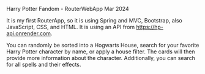 Harry Potter Fandom - RouterWebApp
Mar  2024

It is my first RouterApp, so it is using Spring and MVC, Bootstrap, also JavaScript, CSS, and HTML. It is using an API from https://hp-api.onrender.com.

You can randomly be sorted into a Hogwarts House, search for your favorite Harry Potter character by name, or apply a house filter. The cards will then provide more information about the character. Additionally, you can search for all spells and their effects.
